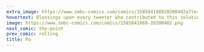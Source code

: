 ```yaml
---
extra_image: https://www.smbc-comics.com/comics/158584198920200402after.png
hovertext: Blessings upon every tweeter who contributed to this solution. I decided not to include cladding because cladding is for losers.
image: https://www.smbc-comics.com/comics/1585841869-20200402.png
next_comic: the-point
prev_comic: rolling
title: Pu
---
```


